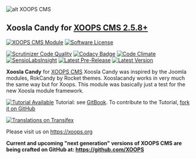 ![alt XOOPS CMS](https://xoops.org/images/logoXoops4GithubRepository.png)
## Xoosla Candy for [XOOPS CMS 2.5.8+](https://xoops.org)
[![XOOPS CMS Module](https://img.shields.io/badge/XOOPS%20CMS-Module-blue.svg)](https://xoops.org)
[![Software License](https://img.shields.io/badge/license-GPL-brightgreen.svg?style=flat)](http://www.gnu.org/licenses/gpl-2.0.html)

[![Scrutinizer Code Quality](https://img.shields.io/scrutinizer/g/mambax7/xooslacandy.svg?style=flat)](https://scrutinizer-ci.com/g/mambax7/xooslacandy/?branch=master)
[![Codacy Badge](https://api.codacy.com/project/badge/grade/2d27c0023ee54f0b9ba2b5d17a68b2a5)](https://www.codacy.com/app/mambax7/xooslacandy)
[![Code Climate](https://img.shields.io/codeclimate/github/mambax7/xooslacandy.svg?style=flat)](https://codeclimate.com/github/mambax7/xooslacandy)
[![SensioLabsInsight](https://insight.sensiolabs.com/projects/9dc918fe-ea63-4675-832c-8f6c74cdf78f/mini.png)](https://insight.sensiolabs.com/projects/9dc918fe-ea63-4675-832c-8f6c74cdf78f)
[![Latest Pre-Release](https://img.shields.io/github/tag/XoopsModules25x/xooslacandy.svg?style=flat)](https://github.com/XoopsModules25x/xooslacandy/tags/)
[![Latest Version](https://img.shields.io/github/release/XoopsModules25x/xooslacandy.svg?style=flat)](https://github.com/XoopsModules25x/xooslacandy/releases/)

**Xoosla Candy** for [XOOPS CMS](https://xoops.org) Xoosla Candy was inspired by the Joomla modules, RokCandy by Rocket themes. Xooslacandy works in very much the same way but for Xoops.
This module was basically just a test for the new Xoosla module framework.

[![Tutorial Available](https://xoops.org/images/tutorial-available-blue.svg)](https://www.gitbook.com/book/xoops/xooslacandy-tutorial/) Tutorial: see [GitBook](https://www.gitbook.com/book/xoops/xooslacandy-tutorial/). 
To contribute to the Tutorial, [fork it on GitHub](https://github.com/XoopsDocs/xooslacandy-tutorial)

[![Translations on Transifex](https://xoops.org/images/translations-transifex-blue.svg)](https://www.transifex.com/xoops) 

Please visit us on https://xoops.org

**Current and upcoming "next generation" versions of XOOPS CMS are being crafted on GitHub at: https://github.com/XOOPS**
